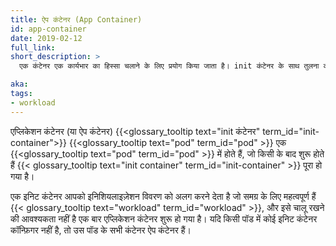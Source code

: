```yaml
---
title: ऐप कंटेनर (App Container)
id: app-container
date: 2019-02-12
full_link:
short_description: >
  एक कंटेनर एक कार्यभार का हिस्सा चलाने के लिए प्रयोग किया जाता है। init कंटेनर के साथ तुलना करें।

aka:
tags:
- workload
---
```

एप्लिकेशन कंटेनर (या ऐप कंटेनर) {{<glossary_tooltip text="init कंटेनर" term_id="init-container">}} {{<glossary_tooltip text="pod" term_id="pod" >}} एक {{<glossary_tooltip text="pod" term_id="pod" >}} में होते हैं, जो किसी के बाद शुरू होते हैं {{< glossary_tooltip text="init container" term_id="init-container" >}} पूरा हो गया है।

<!--more-->

एक इनिट कंटेनर आपको इनिशियलाइज़ेशन विवरण को अलग करने देता है जो समग्र के लिए महत्वपूर्ण हैं
{{< glossary_tooltip text="workload" term_id="workload" >}}, और इसे चालू रखने की आवश्यकता नहीं है
एक बार एप्लिकेशन कंटेनर शुरू हो गया है।
यदि किसी पॉड में कोई इनिट कंटेनर कॉन्फ़िगर नहीं है, तो उस पॉड के सभी कंटेनर ऐप कंटेनर हैं।
